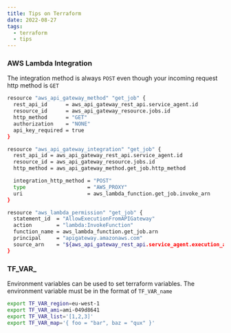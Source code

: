 ```yaml
---
title: Tips on Terraform
date: 2022-08-27
tags:
  - terraform
  - tips
---
```


### AWS Lambda Integration

The integration method is always `POST` even though your incoming request http method is `GET`

```bash
resource "aws_api_gateway_method" "get_job" {
  rest_api_id      = aws_api_gateway_rest_api.service_agent.id
  resource_id      = aws_api_gateway_resource.jobs.id
  http_method      = "GET"
  authorization    = "NONE"
  api_key_required = true
}

resource "aws_api_gateway_integration" "get_job" {
  rest_api_id = aws_api_gateway_rest_api.service_agent.id
  resource_id = aws_api_gateway_resource.jobs.id
  http_method = aws_api_gateway_method.get_job.http_method

  integration_http_method = "POST"
  type                    = "AWS_PROXY"
  uri                     = aws_lambda_function.get_job.invoke_arn
}

resource "aws_lambda_permission" "get_job" {
  statement_id  = "AllowExecutionFromAPIGateway"
  action        = "lambda:InvokeFunction"
  function_name = aws_lambda_function.get_job.arn
  principal     = "apigateway.amazonaws.com"
  source_arn    = "${aws_api_gateway_rest_api.service_agent.execution_arn}/*/*/*"
}
```

### TF_VAR_

Environment variables can be used to set terraform variables. The environment variable must be in the format of `TF_VAR_name`

```bash
export TF_VAR_region=eu-west-1
export TF_VAR_ami=ami-049d8641
export TF_VAR_list='[1,2,3]'
export TF_VAR_map='{ foo = "bar", baz = "qux" }'
```

